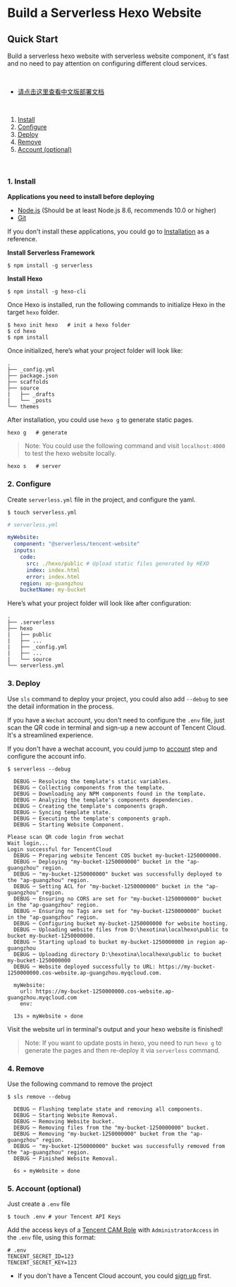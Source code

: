 <!--
title: Deploy Serverless Hexo Website
description: "Build a serverless hexo website with serverless website component"
date: 2019-11-28
thumbnail: 'http://url-to-thumbnail.jpg'
categories:
  - toturial
authors:
  - Tinafang
authorslink: 
  - https://github.com/tinafangkunding
translators: 
  - None
translatorslink: 
  - None
-->

# Build a Serverless Hexo Website

## Quick Start

Build a serverless hexo website with serverless website component, it's fast and no need to pay attention on configuring different cloud services.

&nbsp;

- [请点击这里查看中文版部署文档](./README.md)

&nbsp;

1. [Install](#1-install)
2. [Configure](#2-configure)
3. [Deploy](#3-deploy)
4. [Remove](#4-remove)
5. [Account (optional)](#5-account-optional)

&nbsp;

### 1. Install

**Applications you need to install before deploying**
- [Node.js](https://nodejs.org/en/) (Should be at least Node.js 8.6, recommends 10.0 or higher)
- [Git](https://git-scm.com/)

If you don't install these applications, you could go to [Installation](https://hexo.io/docs/index.html) as a reference.

**Install Serverless Framework**
```
$ npm install -g serverless
```

**Install Hexo**
```
$ npm install -g hexo-cli
```

Once Hexo is installed, run the following commands to initialize Hexo in the target `hexo` folder.

```
$ hexo init hexo   # init a hexo folder
$ cd hexo
$ npm install
```

Once initialized, here’s what your project folder will look like:
```
.
├── _config.yml
├── package.json
├── scaffolds
├── source
|   ├── _drafts
|   └── _posts
└── themes
```

After installation, you could use `hexo g` to generate static pages.
```
hexo g   # generate
```

> Note: You could use the following command and visit `localhost:4000` to test the hexo website locally.

```
hexo s   # server
```

### 2. Configure

Create `serverless.yml` file in the project, and configure the yaml.

```console
$ touch serverless.yml
```

```yml
# serverless.yml

myWebsite:
  component: "@serverless/tencent-website"
  inputs:
    code:
      src: ./hexo/public # Upload static files generated by HEXO
      index: index.html
      error: index.html
    region: ap-guangzhou
    bucketName: my-bucket
```

Here’s what your project folder will look like after configuration:

```
.
├── .serverless
├── hexo
|   ├── public
|   ├── ...
|   ├── _config.yml
|   ├── ...
|   └── source
└── serverless.yml
```

### 3. Deploy

Use `sls` command to deploy your project, you could also add `--debug` to see the detail information in the process.

If you have a `Wechat` account, you don't need to configure the `.env` file, just scan the QR code in terminal and sign-up a new account of Tencent Cloud. It's a streamlined experience.

If you don't have a wechat account, you could jump to [account](#5-account-optional) step and configure the account info.

```
$ serverless --debug

  DEBUG ─ Resolving the template's static variables.
  DEBUG ─ Collecting components from the template.
  DEBUG ─ Downloading any NPM components found in the template.
  DEBUG ─ Analyzing the template's components dependencies.
  DEBUG ─ Creating the template's components graph.
  DEBUG ─ Syncing template state.
  DEBUG ─ Executing the template's components graph.
  DEBUG ─ Starting Website Component.

Please scan QR code login from wechat
Wait login...
Login successful for TencentCloud
  DEBUG ─ Preparing website Tencent COS bucket my-bucket-1250000000.
  DEBUG ─ Deploying "my-bucket-1250000000" bucket in the "ap-guangzhou" region.
  DEBUG ─ "my-bucket-1250000000" bucket was successfully deployed to the "ap-guangzhou" region.
  DEBUG ─ Setting ACL for "my-bucket-1250000000" bucket in the "ap-guangzhou" region.
  DEBUG ─ Ensuring no CORS are set for "my-bucket-1250000000" bucket in the "ap-guangzhou" region.
  DEBUG ─ Ensuring no Tags are set for "my-bucket-1250000000" bucket in the "ap-guangzhou" region.
  DEBUG ─ Configuring bucket my-bucket-1250000000 for website hosting.
  DEBUG ─ Uploading website files from D:\hexotina\localhexo\public to bucket my-bucket-1250000000.
  DEBUG ─ Starting upload to bucket my-bucket-1250000000 in region ap-guangzhou
  DEBUG ─ Uploading directory D:\hexotina\localhexo\public to bucket my-bucket-1250000000
  DEBUG ─ Website deployed successfully to URL: https://my-bucket-1250000000.cos-website.ap-guangzhou.myqcloud.com.

  myWebsite:
    url: https://my-bucket-1250000000.cos-website.ap-guangzhou.myqcloud.com
    env:

  13s » myWebsite » done
```
Visit the website url in terminal's output and your hexo website is finished!

> Note: If you want to update posts in hexo, you need to run `hexo g` to generate the pages and then re-deploy it via `serverless` command.

### 4. Remove

Use the following command to remove the project
```console
$ sls remove --debug

  DEBUG ─ Flushing template state and removing all components.
  DEBUG ─ Starting Website Removal.
  DEBUG ─ Removing Website bucket.
  DEBUG ─ Removing files from the "my-bucket-1250000000" bucket.
  DEBUG ─ Removing "my-bucket-1250000000" bucket from the "ap-guangzhou" region.
  DEBUG ─ "my-bucket-1250000000" bucket was successfully removed from the "ap-guangzhou" region.
  DEBUG ─ Finished Website Removal.

  6s » myWebsite » done

```

### 5. Account (optional)

Just create a `.env` file

```console
$ touch .env # your Tencent API Keys
```

Add the access keys of a [Tencent CAM Role](https://console.cloud.tencent.com/cam/capi) with `AdministratorAccess` in the `.env` file, using this format: 

```
# .env
TENCENT_SECRET_ID=123
TENCENT_SECRET_KEY=123
```

* If you don't have a Tencent Cloud account, you could [sign up](https://intl.cloud.tencent.com/register) first. 
